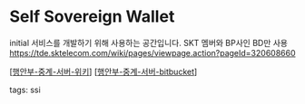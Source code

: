 # Self Sovereign Wallet

initial 서비스를 개발하기 위해 사용하는 공간입니다. SKT 멤버와 BP사인 BD만 사용
<https://tde.sktelecom.com/wiki/pages/viewpage.action?pageId=320608660>

[[행안부-중계-서버-위키]]
[[행안부-중계-서버-bitbucket]]

tags: ssi

[//begin]: # "Autogenerated link references for markdown compatibility"
[행안부-중계-서버-위키]: 행안부-중계-서버-위키.md "행안부 중계 서버 위키"
[행안부-중계-서버-bitbucket]: 행안부-중계-서버-bitbucket.md "행안부 중계 서버 bitbucket"
[//end]: # "Autogenerated link references"
